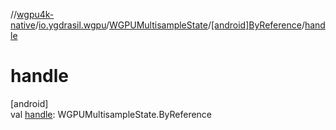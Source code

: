 //[wgpu4k-native](../../../../index.md)/[io.ygdrasil.wgpu](../../index.md)/[WGPUMultisampleState](../index.md)/[[android]ByReference](index.md)/[handle](handle.md)

# handle

[android]\
val [handle](handle.md): WGPUMultisampleState.ByReference